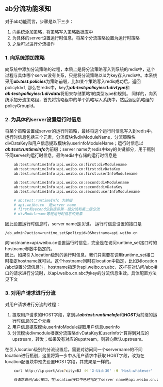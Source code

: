 ab分流功能须知
-------------------

对于ab功能而言，步骤是以下三步：

1. 向系统添加策略，将策略写入策略数据库中
1. 为具体的server设置运行时信息，将某个分流策略设置为运行时策略
1. 之后可以进行分流操作

###  1. 向系统添加策略 ###
向系统中添加分流策略的过程，本质上是将分流策略写入到系统的redis中，这个过程与具体哪个server没有关系，只是将分流策略以id为key存入redis中。本系统采用***ab:test:policies***为策略前缀，比如某个策略写入redis成功后，返回policyId=1, 那么在redis中，key为***ab:test:policyies:1:divtype***和***ab:test:policyies:1:divdata***将用来存储策略1的类型type和规则。
同样的，向系统添加分流策略组，首先将策略组中的单个策略写入系统中，然后返回策略组的policyGroupId。

###  2. 为具体的server设置运行时信息 ###
将某个策略设置成server的运行时策略，最终将这个运行时信息写入到redis中。运行时信息包括三个元素，分流模块名divModuleName，分流策略名divDataKey和用户信息提取模块名userInfoModuleName；运行时信息以***ab:test:runtimeInfo***为前缀；server name为redis中key的关键部分，用于甄别不同server的运行时信息。最终redis中存储的运行时信息是

```bash
    ab:test:runtimeInfo:api.weibo.cn:first:divModulename
    ab:test:runtimeInfo:api.weibo.cn:first:divDataKey
    ab:test:runtimeInfo:api.weibo.cn:first:userInfoModulename

    ab:test:runtimeInfo:api.weibo.cn:second:divModulename
    ab:test:runtimeInfo:api.weibo.cn:second:divDataKey
    ab:test:runtimeInfo:api.weibo.cn:second:userInfoModulename

    # ab:test:runtimeInfo 为前缀
    # api.weibo.cn  是server name
    # first和second分别表示第一级分流和第二级分流
    # divModulename等是运行时信息的元素
```
因此设置运行时信息时，server name是关键。 
运行时信息设置的接口是
    
    /ab_admin?action=runtime_set&policyid=0&hostname=api.weibo.cn

向hostname=api.weibo.cn设置运行时信息，完全是在访问runtime_set接口时的hostname参数中指定的。   
因此，如果引入location级别的运行时信息，我们只需要在调用runtime_set接口时指定hostname就可以。这个hostname同时在location中指定，比如对location /abc设置分流信息时，hostname指定为api.weibo.cn.abc，这样在对访问/abc接口的请求进行分流时，以api.weibo.cn.abc为key的分流信息生效。具体配置方法见下文

###  3. 对用户请求进行分流 ###
对用户请求进行分流的过程：

1. 提取用户请求的HOST字段，拿到以***ab:test:runtimeInfo***和***HOST***为前缀的运行时信息的三个元素
2. 用户信息提取模块userInfoModule提取用户信息userInfo
3. 分流模块divmodule根据分流策略divDataKey和userInfo计算得到对应的upstream，转发；如果没有对应的upstream，则转向默认upstream。

在引入location级别的分流设置后，需要对访问同一个servername的不同location进行甄别，这里将第一步中从用户请求中获取
HOST字段，改为在location配置块中预先设置HOST字段，其效果是一样的。

```bash
    curl http://ip:port/abc?city=BJ -H 'X-Uid:30' -H 'Host:whatever'

    该请求访问/abc接口，在location接口中已经指定了server name是api.weibo.cn.abc，那么分流工作就按步骤进行。
```


